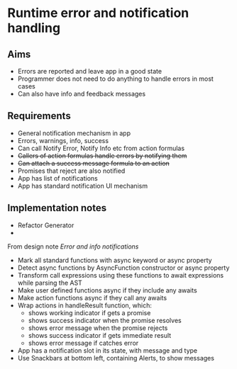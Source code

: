 Runtime error and notification handling
=======================================

Aims
----
- Errors are reported and leave app in a good state
- Programmer does not need to do anything to handle errors in most cases
- Can also have info and feedback messages

Requirements
------------

- General notification mechanism in app
- Errors, warnings, info, success
- Can call Notify Error, Notify Info etc from action formulas
- ~~Callers of action formulas handle errors by notifying them~~
- ~~Can attach a success message formula to an action~~
- Promises that reject are also notified
- App has list of notifications
- App has standard notification UI mechanism


Implementation notes
--------------------

- Refactor Generator
- 
From design note _Error and info notifications_
- Mark all standard functions with async keyword or async property
- Detect async functions by AsyncFunction constructor or async property
- Transform call expressions using these functions to await expressions while parsing the AST
- Make user defined functions async if they include any awaits
- Make action functions async if they call any awaits
- Wrap actions in handleResult function, which:
    - shows working indicator if gets a promise
    - shows success indicator when the promise resolves
    - shows error message when the promise rejects
    - shows success indicator if gets immediate result
    - shows error message if catches error
- App has a notification slot in its state, with message and type
- Use Snackbars at bottom left, containing Alerts, to show messages


